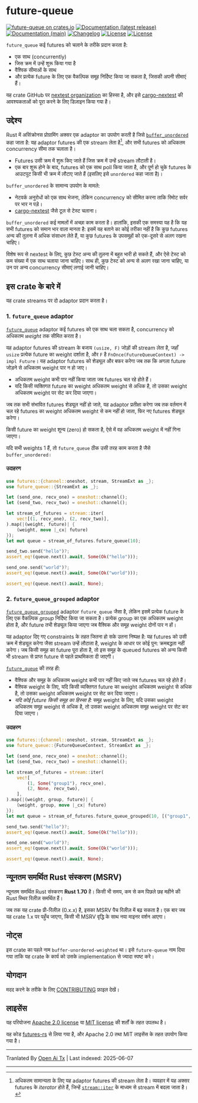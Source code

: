 # future-queue

[![future-queue on crates.io](https://img.shields.io/crates/v/future-queue)](https://crates.io/crates/future-queue)
[![Documentation (latest release)](https://img.shields.io/badge/docs-latest-brightgreen.svg)](https://docs.rs/future-queue/)
[![Documentation (main)](https://img.shields.io/badge/docs-main-purple)](https://nextest-rs.github.io/future-queue/rustdoc/future_queue)
[![Changelog](https://img.shields.io/badge/changelog-latest-blue)](https://raw.githubusercontent.com/nextest-rs/future-queue/main/CHANGELOG.md)
[![License](https://img.shields.io/badge/license-Apache-green.svg)](https://raw.githubusercontent.com/nextest-rs/future-queue/main/LICENSE-APACHE)
[![License](https://img.shields.io/badge/license-MIT-green.svg)](https://raw.githubusercontent.com/nextest-rs/future-queue/main/LICENSE-MIT)

`future_queue` कई futures को चलाने के तरीके प्रदान करता है:

* एक साथ (concurrently)
* जिस क्रम में उन्हें शुरू किया गया है
* वैश्विक सीमाओं के साथ
* और प्रत्येक future के लिए एक वैकल्पिक समूह निर्दिष्ट किया जा सकता है, जिसकी अपनी सीमाएं हैं।

यह crate GitHub पर [nextest organization](https://github.com/nextest-rs) का हिस्सा है, और इसे [cargo-nextest](https://nexte.st) की आवश्यकताओं को पूरा करने के लिए डिज़ाइन किया गया है।

## उद्देश्य

Rust में असिंक्रोनस प्रोग्रामिंग अक्सर एक adaptor का उपयोग करती है जिसे [`buffer_unordered`](https://docs.rs/futures/latest/futures/stream/trait.StreamExt.html#method.buffer_unordered) कहा जाता है: यह adaptor futures की एक stream लेता है[^1], और सभी futures को अधिकतम concurrency सीमा तक चलाता है।

* Futures उसी क्रम में शुरू किए जाते हैं जिस क्रम में उन्हें stream लौटाती है।
* एक बार शुरू होने के बाद, futures को एक साथ poll किया जाता है, और पूर्ण हो चुके futures के आउटपुट किसी भी क्रम में लौटाए जाते हैं (इसलिए इसे `unordered` कहा जाता है)।

`buffer_unordered` के सामान्य उपयोग के मामले:

* नेटवर्क अनुरोधों को एक साथ भेजना, लेकिन concurrency को सीमित करना ताकि रिमोट सर्वर पर भार न पड़े।
* [cargo-nextest](https://nexte.st) जैसे टूल से टेस्ट चलाना।

`buffer_unordered` कई मामलों में अच्छा काम करता है। हालांकि, इसकी एक समस्या यह है कि यह सभी futures को समान भार वाला मानता है: इसमें यह बताने का कोई तरीका नहीं है कि कुछ futures अन्य की तुलना में अधिक संसाधन लेते हैं, या कुछ futures के उपसमूहों को एक-दूसरे से अलग रखना चाहिए।

विशेष रूप से nextest के लिए, कुछ टेस्ट अन्य की तुलना में बहुत भारी हो सकते हैं, और ऐसे टेस्ट को कम संख्या में एक साथ चलाया जाना चाहिए। साथ ही, कुछ टेस्ट को अन्य से अलग रखा जाना चाहिए, या उन पर अन्य concurrency सीमाएं लगाई जानी चाहिए।

[^1]: अधिकतम सामान्यता के लिए यह adaptor futures की stream लेता है। व्यवहार में यह अक्सर futures के *iterator* होते हैं, जिन्हें [`stream::iter`](https://docs.rs/futures/latest/futures/stream/fn.iter.html) के माध्यम से stream में बदला जाता है।

## इस crate के बारे में

यह crate streams पर दो adaptor प्रदान करता है।

### 1. `future_queue` adaptor

[`future_queue`](StreamExt::future_queue) adaptor कई futures को एक साथ चला सकता है, concurrency को अधिकतम *weight* तक सीमित करता है।

यह adaptor futures की stream के बजाय `(usize, F)` जोड़ों की stream लेता है, जहाँ `usize` प्रत्येक future का weight दर्शाता है, और `F` है `FnOnce(FutureQueueContext) -> impl Future`। यह adaptor futures को शेड्यूल और बफर करेगा जब तक कि अगला future जोड़ने से अधिकतम weight पार न हो जाए।

* अधिकतम weight कभी पार नहीं किया जाता जब futures चल रहे होते हैं।
* यदि किसी व्यक्तिगत future का weight अधिकतम weight से अधिक है, तो उसका weight अधिकतम weight पर सेट कर दिया जाएगा।

जब तक सभी संभावित futures शेड्यूल नहीं हो जाते, यह adaptor प्रतीक्षा करेगा जब तक वर्तमान में चल रहे futures का weight अधिकतम weight से कम नहीं हो जाता, फिर नए futures शेड्यूल करेगा।

किसी future का weight शून्य (zero) हो सकता है, ऐसे में वह अधिकतम weight में नहीं गिना जाएगा।

यदि सभी weights 1 हैं, तो `future_queue` ठीक उसी तरह काम करता है जैसे `buffer_unordered`।

#### उदाहरण

```rust
use futures::{channel::oneshot, stream, StreamExt as _};
use future_queue::{StreamExt as _};

let (send_one, recv_one) = oneshot::channel();
let (send_two, recv_two) = oneshot::channel();

let stream_of_futures = stream::iter(
    vec![(1, recv_one), (2, recv_two)],
).map(|(weight, future)| {
    (weight, move |_cx| future)
});
let mut queue = stream_of_futures.future_queue(10);

send_two.send("hello")?;
assert_eq!(queue.next().await, Some(Ok("hello")));

send_one.send("world")?;
assert_eq!(queue.next().await, Some(Ok("world")));

assert_eq!(queue.next().await, None);
```

### 2. `future_queue_grouped` adaptor

[`future_queue_grouped`](StreamExt::future_queue_grouped) adaptor `future_queue` जैसा है, लेकिन इसमें प्रत्येक future के लिए एक वैकल्पिक *group* निर्दिष्ट किया जा सकता है। प्रत्येक group का एक अधिकतम weight होता है, और future तभी शेड्यूल किया जाएगा जब वैश्विक और समूह weight दोनों पार न हों।

यह adaptor दिए गए constraints के तहत जितना हो सके उतना निष्पक्ष है: यह futures को उसी क्रम में शेड्यूल करेगा जैसा stream उन्हें लौटाता है, weight के आधार पर कोई पुन: क्रमबद्धता नहीं करेगा। जब किसी समूह का future पूरा होता है, तो इस समूह के queued futures को अन्य किसी भी stream से प्राप्त future से पहले प्राथमिकता दी जाएगी।

[`future_queue`](StreamExt::future_queue) की तरह ही:

* वैश्विक और समूह के अधिकतम weight कभी पार नहीं किए जाते जब futures चल रहे होते हैं।
* वैश्विक weight के लिए, यदि किसी व्यक्तिगत future का weight अधिकतम weight से अधिक है, तो उसका weight अधिकतम weight पर सेट कर दिया जाएगा।
* *यदि कोई future किसी समूह का हिस्सा है:* समूह weight के लिए, यदि उसका weight अधिकतम समूह weight से अधिक है, तो उसका weight अधिकतम समूह weight पर सेट कर दिया जाएगा।

#### उदाहरण

```rust
use futures::{channel::oneshot, stream, StreamExt as _};
use future_queue::{FutureQueueContext, StreamExt as _};

let (send_one, recv_one) = oneshot::channel();
let (send_two, recv_two) = oneshot::channel();

let stream_of_futures = stream::iter(
    vec![
        (1, Some("group1"), recv_one),
        (2, None, recv_two),
    ],
).map(|(weight, group, future)| {
    (weight, group, move |_cx| future)
});
let mut queue = stream_of_futures.future_queue_grouped(10, [("group1", 5)]);

send_two.send("hello")?;
assert_eq!(queue.next().await, Some(Ok("hello")));

send_one.send("world")?;
assert_eq!(queue.next().await, Some(Ok("world")));

assert_eq!(queue.next().await, None);
```

## न्यूनतम समर्थित Rust संस्करण (MSRV)

न्यूनतम समर्थित Rust संस्करण **Rust 1.70** है। किसी भी समय, कम से कम पिछले छह महीने की Rust स्थिर रिलीज़ समर्थित हैं।

जब तक यह crate प्री-रिलीज़ (0.x.x) है, इसका MSRV पैच रिलीज़ में बढ़ सकता है। एक बार जब यह crate 1.x पर पहुँच जाएगा, किसी भी MSRV वृद्धि के साथ नया माइनर वर्शन आएगा।

## नोट्स

इस crate का पहले नाम `buffer-unordered-weighted` था। इसे `future-queue` नाम दिया गया ताकि यह crate के कार्य को उसके implementation से ज्यादा स्पष्ट करे।

## योगदान

मदद करने के तरीके के लिए [CONTRIBUTING](https://raw.githubusercontent.com/nextest-rs/future-queue/main/CONTRIBUTING.md) फ़ाइल देखें।

## लाइसेंस

यह परियोजना [Apache 2.0 license](https://raw.githubusercontent.com/nextest-rs/future-queue/main/LICENSE-APACHE) या [MIT license](https://raw.githubusercontent.com/nextest-rs/future-queue/main/LICENSE-MIT) की शर्तों के तहत उपलब्ध है।

यह कोड [futures-rs](https://github.com/rust-lang/futures-rs) से लिया गया है, और Apache 2.0 तथा MIT लाइसेंस के तहत उपयोग किया गया है।

<!--
README.md README.tpl से cargo readme द्वारा जनरेट किया गया है। पुनः जनरेट करने के लिए, रिपोज़िटरी root से चलाएँ:

./scripts/regenerate-readmes.sh
-->

---

Tranlated By [Open Ai Tx](https://github.com/OpenAiTx/OpenAiTx) | Last indexed: 2025-06-07

---